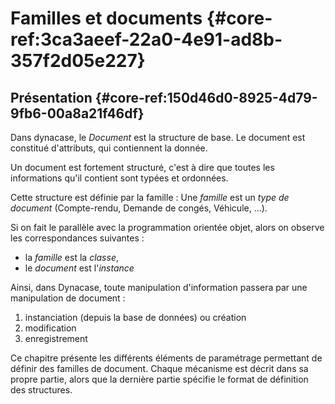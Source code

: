 # Familles et documents {#core-ref:3ca3aeef-22a0-4e91-ad8b-357f2d05e227}
 
## Présentation {#core-ref:150d46d0-8925-4d79-9fb6-00a8a21f46df}

Dans dynacase, le *Document* est la structure de base.
Le document est constitué d'attributs, qui contiennent la donnée.

Un document est fortement structuré, c'est à dire que toutes les informations
qu'il contient sont typées et ordonnées.

Cette structure est définie par la famille : Une *famille* est un
*type de document* (Compte-rendu, Demande de congés, Véhicule, …).

Si on fait le parallèle avec la programmation orientée objet, alors on observe
les correspondances suivantes :

*   la *famille* est la *classe*,
*   le *document* est l'*instance*

Ainsi, dans Dynacase, toute manipulation d'information passera par une
manipulation de document :

1.  instanciation (depuis la base de données) ou création
2.  modification
3.  enregistrement

Ce chapitre présente les différents éléments de paramétrage permettant de
définir des familles de document. Chaque mécanisme est décrit dans sa propre
partie, alors que la dernière partie spécifie le format de définition
des structures.